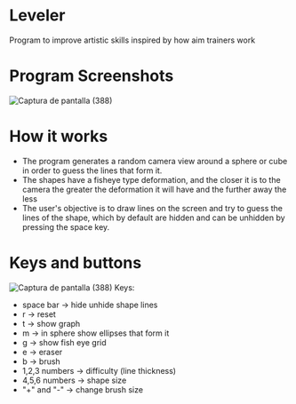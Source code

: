 # Leveler
Program to improve artistic skills inspired by how aim trainers work

# Program Screenshots
![Captura de pantalla (388)](https://github.com/rexed02/Leveler/assets/98245225/01894dd7-b798-47a8-8274-f86cb561b1d7)

# How it works
* The program generates a random camera view around a sphere or cube in order to guess the lines that form it.
* The shapes have a fisheye type deformation, and the closer it is to the camera the greater the deformation it will have and the further away the less
* The user's objective is to draw lines on the screen and try to guess the lines of the shape, which by default are hidden and can be unhidden by pressing the space key.

# Keys and buttons
![Captura de pantalla (388)](https://github.com/rexed02/Leveler/assets/98245225/a17d3ea4-bdfe-40a8-9a62-684a20afe5b6)
Keys:
- space bar -> hide unhide shape lines
- r -> reset
- t -> show graph
- m -> in sphere show ellipses that form it
- g -> show fish eye grid
- e -> eraser
- b -> brush
- 1,2,3 numbers -> difficulty (line thickness)
- 4,5,6 numbers -> shape size
- "+" and "-" -> change brush size


